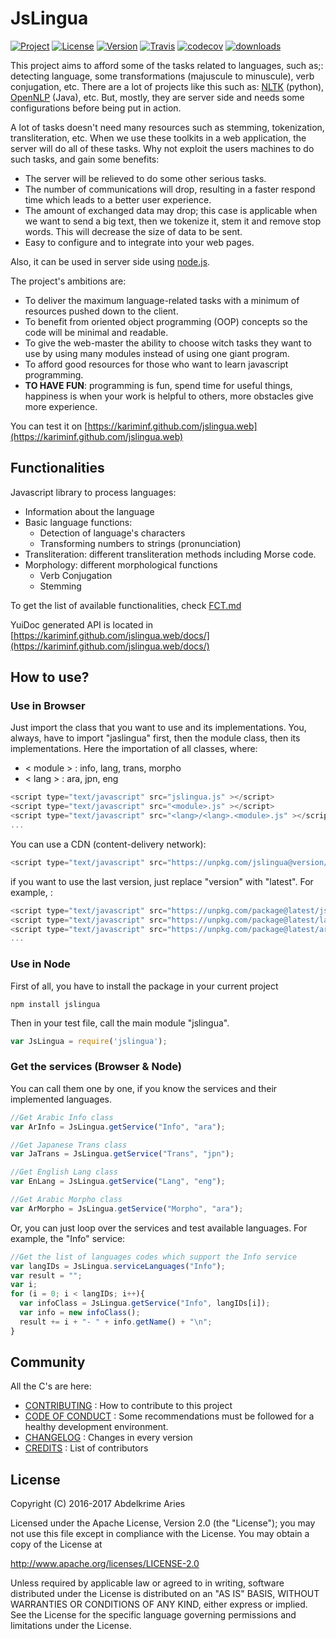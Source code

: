 
# JsLingua

[![Project](https://img.shields.io/badge/Project-JsLingua-FDEE00.svg)](https://kariminf.github.com/jslingua.web)
[![License](https://img.shields.io/github/license/kariminf/jslingua.svg)](http://www.apache.org/licenses/LICENSE-2.0)
[![Version](https://img.shields.io/npm/v/jslingua.svg)](https://www.npmjs.com/package/jslingua)
[![Travis](https://img.shields.io/travis/kariminf/jslingua.svg)](https://travis-ci.org/kariminf/jslingua)
[![codecov](https://img.shields.io/codecov/c/github/kariminf/jslingua.svg)](https://codecov.io/gh/kariminf/jslingua)
[![downloads](https://img.shields.io/npm/dm/jslingua.svg)](https://www.npmjs.com/package/jslingua)


This project aims to afford some of the tasks related to languages, such as;: detecting language, some transformations (majuscule to minuscule), verb conjugation, etc.
There are a lot of projects like this such as: [NLTK](https://github.com/nltk/nltk) (python), [OpenNLP](https://github.com/apache/opennlp) (Java), etc.
But, mostly, they are server side and needs some configurations before being put in action.

A lot of tasks doesn't need many resources such as stemming, tokenization, transliteration, etc.
When we use these toolkits in a web application, the server will do all of these tasks.
Why not exploit the users machines to do such tasks, and gain some benefits:
* The server will be relieved to do some other serious tasks.
* The number of communications will drop, resulting in a faster respond time which leads to a better user experience.
* The amount of exchanged data may drop; this case is applicable when we want to send a big text, then we tokenize it, stem it and remove stop words. This will decrease the size of data to be sent.
* Easy to configure and to integrate into your web pages.

Also, it can be used in server side using [node.js](https://github.com/nodejs/node).

The project's ambitions are:
* To deliver the maximum language-related tasks with a minimum of resources pushed down to the client.
* To benefit from oriented object programming (OOP) concepts so the code will be minimal and readable.
* To give the web-master the ability to choose witch tasks they want to use by using many modules instead of using one giant program.
* To afford good resources for those who want to learn javascript programming.
* **TO HAVE FUN**: programming is fun, spend time for useful things, happiness is when your work is helpful to others, more obstacles give more experience.

You can test it on [https://kariminf.github.com/jslingua.web](https://kariminf.github.com/jslingua.web)

## Functionalities

Javascript library to process languages:
* Information about the language
* Basic language functions:
  * Detection of language's characters
  * Transforming numbers to strings (pronunciation)
* Transliteration: different transliteration methods including Morse code.
* Morphology: different morphological functions
  * Verb Conjugation
  * Stemming

To get the list of available functionalities, check [FCT.md](./FCT.md)

YuiDoc generated API is located in [https://kariminf.github.com/jslingua.web/docs/](https://kariminf.github.com/jslingua.web/docs/)

## How to use?

### Use in Browser

Just import the class that you want to use and its implementations.
You, always, have to import "jaslingua" first, then the module class, then its implementations.
Here the importation of all classes, where:
* < module > : info, lang, trans, morpho
* < lang > : ara, jpn, eng

```javascript
<script type="text/javascript" src="jslingua.js" ></script>
<script type="text/javascript" src="<module>.js" ></script>
<script type="text/javascript" src="<lang>/<lang>.<module>.js" ></script>
...
```
You can use a CDN (content-delivery network):
```javascript
<script type="text/javascript" src="https://unpkg.com/jslingua@version/file" ></script>
```
if you want to use the last version, just replace "version" with "latest".
For example, :
```javascript
<script type="text/javascript" src="https://unpkg.com/package@latest/jslingua.min.js" ></script>
<script type="text/javascript" src="https://unpkg.com/package@latest/lang.min.js" ></script>
<script type="text/javascript" src="https://unpkg.com/package@latest/ara.lang.min.js" ></script>
...
```

### Use in Node

First of all, you have to install the package in your current project
```
npm install jslingua
```
Then in your test file, call the main module "jslingua".
```javascript
var JsLingua = require('jslingua');
```

### Get the services (Browser & Node)

You can call them one by one, if you know the services and their implemented languages.
```javascript
//Get Arabic Info class
var ArInfo = JsLingua.getService("Info", "ara");

//Get Japanese Trans class
var JaTrans = JsLingua.getService("Trans", "jpn");

//Get English Lang class
var EnLang = JsLingua.getService("Lang", "eng");

//Get Arabic Morpho class
var ArMorpho = JsLingua.getService("Morpho", "ara");
```

Or, you can just loop over the services and test available languages.
For example, the "Info" service:
```javascript
//Get the list of languages codes which support the Info service
var langIDs = JsLingua.serviceLanguages("Info");
var result = "";
var i;
for (i = 0; i < langIDs; i++){
  var infoClass = JsLingua.getService("Info", langIDs[i]);
  var info = new infoClass();
  result += i + "- " + info.getName() + "\n";
}
```

## Community

All the C's are here:

* [CONTRIBUTING](./CONTRIBUTING.md) : How to contribute to this project
* [CODE OF CONDUCT](./CODE_OF_CONDUCT.md) : Some recommendations must be followed for a healthy development environment.
* [CHANGELOG](./CHANGELOG.md) : Changes in every version
* [CREDITS](./CREDITS.md) : List of contributors

## License

Copyright (C) 2016-2017 Abdelkrime Aries

Licensed under the Apache License, Version 2.0 (the "License");
you may not use this file except in compliance with the License.
You may obtain a copy of the License at

http://www.apache.org/licenses/LICENSE-2.0

Unless required by applicable law or agreed to in writing, software
distributed under the License is distributed on an "AS IS" BASIS,
WITHOUT WARRANTIES OR CONDITIONS OF ANY KIND, either express or implied.
See the License for the specific language governing permissions and
limitations under the License.
